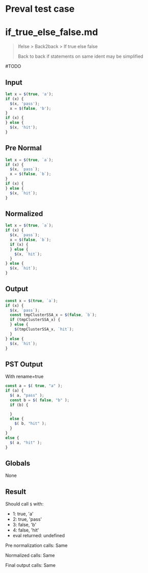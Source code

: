 # Preval test case

# if_true_else_false.md

> Ifelse > Back2back > If true else false
>
> Back to back if statements on same ident may be simplified

#TODO

## Input

`````js filename=intro
let x = $(true, 'a');
if (x) {
  $(x, 'pass');
  x = $(false, 'b');
}
if (x) {
} else {
  $(x, 'hit');
}
`````

## Pre Normal


`````js filename=intro
let x = $(true, `a`);
if (x) {
  $(x, `pass`);
  x = $(false, `b`);
}
if (x) {
} else {
  $(x, `hit`);
}
`````

## Normalized


`````js filename=intro
let x = $(true, `a`);
if (x) {
  $(x, `pass`);
  x = $(false, `b`);
  if (x) {
  } else {
    $(x, `hit`);
  }
} else {
  $(x, `hit`);
}
`````

## Output


`````js filename=intro
const x = $(true, `a`);
if (x) {
  $(x, `pass`);
  const tmpClusterSSA_x = $(false, `b`);
  if (tmpClusterSSA_x) {
  } else {
    $(tmpClusterSSA_x, `hit`);
  }
} else {
  $(x, `hit`);
}
`````

## PST Output

With rename=true

`````js filename=intro
const a = $( true, "a" );
if (a) {
  $( a, "pass" );
  const b = $( false, "b" );
  if (b) {

  }
  else {
    $( b, "hit" );
  }
}
else {
  $( a, "hit" );
}
`````

## Globals

None

## Result

Should call `$` with:
 - 1: true, 'a'
 - 2: true, 'pass'
 - 3: false, 'b'
 - 4: false, 'hit'
 - eval returned: undefined

Pre normalization calls: Same

Normalized calls: Same

Final output calls: Same
